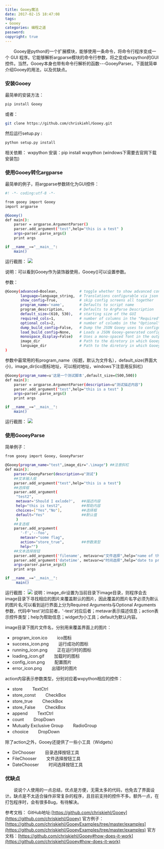 ```yaml
---
title: Gooey魔法
date: 2017-02-15 18:47:08
tags: 
- Gooey
categories: 编程之道
password:
copyright: true
---
```

　　Gooey是python的一个扩展模块，能够使用一条命令，将命令行程序变成一个 GUI 程序。它能够解析argparse模块的命令行参数，将之变成wxpython的GUI控件。当然，Gooey本身也带有命令行解析的函数---GooeyParser。下面就简单介绍Gooey的用法，以及优缺点。

### 安装Gooey
最简单的安装方法：
```bash
pip install Gooey
```
或者：
```bash
git clone https://github.com/chriskiehl/Gooey.git
```
然后运行setup.py :
```bash
python setup.py install
```
相关依赖：
wxpython
安装：pip install wxpython (windows下需要去官网下载安装包)

### 使用Gooey转化argparse
最简单的例子，将argparse参数转化为GUI控件：
```bash
#! -*- coding:utf-8 -*-

from gooey import Gooey
import argparse

@Gooey()
def main():
	parser = argparse.ArgumentParser()
	parser.add_argument("test",help="this is a test" )
	args=parser.parse_args()
	print args

if __name__=="__main__":
	main()
```
运行截图：
![](/upload_image/20170215/1.png)

说明：可以看到Gooey作为装饰器使用，Gooey()可以设置参数。

参数：
```bash
@Gooey(advanced=Boolean,          # toggle whether to show advanced config or not 
       language=language_string,  # Translations configurable via json
       show_config=True,          # skip config screens all together
       program_name='name',       # Defaults to script name
       program_description,       # Defaults to ArgParse Description
       default_size=(610, 530),   # starting size of the GUI
       required_cols=1,           # number of columns in the "Required" section
       optional_cols=2,           # number of columbs in the "Optional" section
       dump_build_config=False,   # Dump the JSON Gooey uses to configure itself
       load_build_config=None,    # Loads a JSON Gooey-generated configuration
       monospace_display=False)   # Uses a mono-spaced font in the output screen
       image_dir                  # Path to the diretory in which Gooey should look for custom inmages
       language_dir               # Path to the diretory in which Gooey should look for custom languages
)
```
参数中最常用的有program_name（标题，默认为文件名），default_size(界面大小)，image_dir(ico图标地址，可以相对地址，windows下注意用反斜杠)
```bash
@Gooey(program_name=u'这是一个测试脚本',default_size=(500,500))
def main():
	parser = argparse.ArgumentParser(description=u"测试描述内容")
	parser.add_argument("test",help="this is a test" )
	args=parser.parse_args()
	print args

if __name__=="__main__":
	main()
```
运行截图：
![](/upload_image/20170215/2.png)

### 使用GooeyParse
简单例子：
```bash
from gooey import Gooey, GooeyParser

@Gooey(program_name="test",image_dir=".\image") ##注意斜杠
def main():
    parser=GooeyParser(description=u"测试")
    ##文本输入框
    parser.add_argument("test",help="this is a test")
    ##选择框
    parser.add_argument(
     "test2",
     metavar='Should I exlode?',   ##描述内容
     help="this is test2",         ##帮助内容
     choices=["Yes","No"],         ##选择框
     default="Yes"                 ##默认值
     )
    ##复选框
    parser.add_argument(
       '-f','--foo',
       metavar="some flag",
       action="store_true",        ##参数类型
       help="")
    ##文本选择按钮
    parser.add_argument('filename', metavar=u"文件选择",help="name of the file to process", widget='FileChooser') #文本选择按钮
    parser.add_argument('datetime', metavar=u"时间选择",help="date to process",widget='DateChooser',default="2017-02-15") #时间选择按钮
    args=parser.parse_args()
    print args

if __name__=="__main__":
     main()
```
运行截图：
![](/upload_image/20170215/3.png)
说明：image_dir设置为当前目录下image目录，则程序会去image目录下寻找相应的图片来覆盖默认的图片，因此覆盖的图片名字必须为默认的图片名;可以看到运行界面上分为Required Arguments与Optional Arguments参数，代码中'test'对应前者，'-test'对应后者；metavar表示描述信息；action表示控件类型；help为帮助信息；widget为小工具；default为默认内容。

image目录下图片文件名，分别用来覆盖界面上的图片：
* program_icon.ico  　　ico图标
* success_icon.png  　　运行成功的图标
* running_icon.png  　　正在运行时的图标
* loading_icon.gif  　　加载时的图标
* config_icon.png   　　配置图片
* error_icon.png    　　出错时的图片

action内容表示参数类型，分别对应着wxpython相应的控件：

* store 　　TextCtrl
* store_const 　　CheckBox
* store_true  　　CheckBox
* store_False 　　CheckBox
* append      　　TextCtrl
* count       　　DropDown
* Mutually Exclusive Group  　　RadioGroup
* chooice     　　DropDown

除了action之外，Gooey还提供了一些小工具（Widgets）
* DirChooser   　　目录选择按钮工具
* FileChooser  　　文件选择按钮工具
* DateChooser  　　时间选择按钮工具

### 优缺点
　　说说个人使用的一点总结，优点是方便，无需太多的代码，也免去了界面设计。缺点是不太适合操作非常复杂的程序，且目前支持的控件不多。额外一点，在打包程序时，会有很多Bug，有待解决。


参考文档：
GitHub地址:[https://github.com/chriskiehl/Gooey](https://github.com/chriskiehl/Gooey)
官方例子：[https://github.com/chriskiehl/GooeyExamples/tree/master/examples](https://github.com/chriskiehl/GooeyExamples/tree/master/examples)
官方文档：[https://github.com/chriskiehl/Gooey#how-does-it-work](https://github.com/chriskiehl/Gooey#how-does-it-work)








